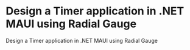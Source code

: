 # Design a Timer application in .NET MAUI using Radial Gauge
Design a Timer application in .NET MAUI using Radial Gauge
